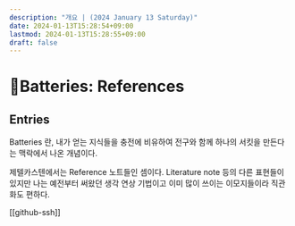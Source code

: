 ```yaml
---
description: "개요 | (2024 January 13 Saturday)"
date: 2024-01-13T15:28:54+09:00
lastmod: 2024-01-13T15:28:55+09:00
draft: false
---
```


# 🔋Batteries: References

## Entries
Batteries 란, 내가 얻는 지식들을 충전에 비유하여 전구와 함께 하나의 서킷을 만든다는 맥락에서 나온 개념이다.

제텔카스텐에서는 Reference 노트들인 셈이다.
Literature note 등의 다른 표현들이 있지만 나는 예전부터 써왔던 생각 연상 기법이고 이미 많이 쓰이는 이모지들이라 직관화도 편하다.

[[github-ssh]]
